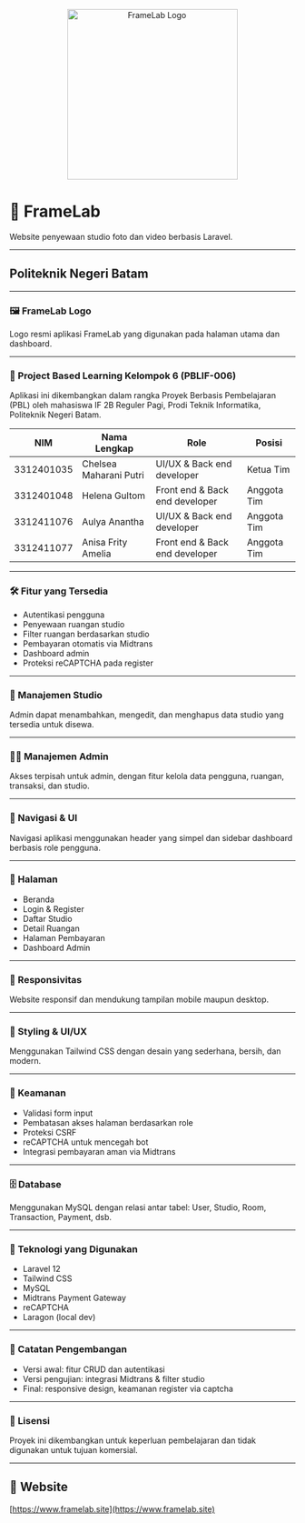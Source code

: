 <p align="center">
  <img src="https://github.com/anisafrityamelia/FrameLab006/blob/main/public/logo_framelab_maroon_teks.png?raw=true" alt="FrameLab Logo" width="300"/>
</p>

# 🎥 FrameLab

Website penyewaan studio foto dan video berbasis Laravel.

---

## Politeknik Negeri Batam

---

### 🖼️ FrameLab Logo
Logo resmi aplikasi FrameLab yang digunakan pada halaman utama dan dashboard.

---

### 📄 Project Based Learning Kelompok 6 (PBLIF-006)
Aplikasi ini dikembangkan dalam rangka Proyek Berbasis Pembelajaran (PBL) oleh mahasiswa IF 2B Reguler Pagi, Prodi Teknik Informatika, Politeknik Negeri Batam.

| NIM         | Nama Lengkap            | Role                              | Posisi     |
|-------------|--------------------------|-----------------------------------|------------|
| 3312401035  | Chelsea Maharani Putri  | UI/UX & Back end developer        | Ketua Tim  |
| 3312401048  | Helena Gultom           | Front end & Back end developer    | Anggota Tim |
| 3312411076  | Aulya Anantha           | UI/UX & Back end developer        | Anggota Tim |
| 3312411077  | Anisa Frity Amelia      | Front end & Back end developer    | Anggota Tim |

---

### 🛠️ Fitur yang Tersedia
- Autentikasi pengguna
- Penyewaan ruangan studio
- Filter ruangan berdasarkan studio
- Pembayaran otomatis via Midtrans
- Dashboard admin
- Proteksi reCAPTCHA pada register

---

### 🏢 Manajemen Studio
Admin dapat menambahkan, mengedit, dan menghapus data studio yang tersedia untuk disewa.

---

### 👩‍💼 Manajemen Admin
Akses terpisah untuk admin, dengan fitur kelola data pengguna, ruangan, transaksi, dan studio.

---

### 🧭 Navigasi & UI
Navigasi aplikasi menggunakan header yang simpel dan sidebar dashboard berbasis role pengguna.

---

### 📄 Halaman
- Beranda  
- Login & Register  
- Daftar Studio  
- Detail Ruangan  
- Halaman Pembayaran  
- Dashboard Admin

---

### 📱 Responsivitas
Website responsif dan mendukung tampilan mobile maupun desktop.

---

### 🎨 Styling & UI/UX
Menggunakan Tailwind CSS dengan desain yang sederhana, bersih, dan modern.

---

### 🔐 Keamanan
- Validasi form input
- Pembatasan akses halaman berdasarkan role
- Proteksi CSRF
- reCAPTCHA untuk mencegah bot
- Integrasi pembayaran aman via Midtrans

---

### 🗄️ Database
Menggunakan MySQL dengan relasi antar tabel: User, Studio, Room, Transaction, Payment, dsb.

---

### 🧰 Teknologi yang Digunakan
- Laravel 12
- Tailwind CSS
- MySQL
- Midtrans Payment Gateway
- reCAPTCHA
- Laragon (local dev)

---

### 🚀 Catatan Pengembangan
- Versi awal: fitur CRUD dan autentikasi
- Versi pengujian: integrasi Midtrans & filter studio
- Final: responsive design, keamanan register via captcha

---

### 📌 Lisensi
Proyek ini dikembangkan untuk keperluan pembelajaran dan tidak digunakan untuk tujuan komersial.

---

## 🔗 Website
[https://www.framelab.site](https://www.framelab.site)
